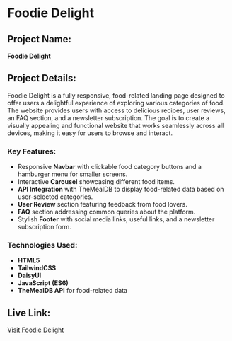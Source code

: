 # Foodie Delight

## Project Name:
**Foodie Delight**

## Project Details:
Foodie Delight is a fully responsive, food-related landing page designed to offer users a delightful experience of exploring various categories of food. The website provides users with access to delicious recipes, user reviews, an FAQ section, and a newsletter subscription. The goal is to create a visually appealing and functional website that works seamlessly across all devices, making it easy for users to browse and interact.

### Key Features:
- Responsive **Navbar** with clickable food category buttons and a hamburger menu for smaller screens.
- Interactive **Carousel** showcasing different food items.
- **API Integration** with TheMealDB to display food-related data based on user-selected categories.
- **User Review** section featuring feedback from food lovers.
- **FAQ** section addressing common queries about the platform.
- Stylish **Footer** with social media links, useful links, and a newsletter subscription form.

### Technologies Used:
- **HTML5**
- **TailwindCSS**
- **DaisyUI**
- **JavaScript (ES6)**
- **TheMealDB API** for food-related data

## Live Link:
[Visit Foodie Delight](https://foodie-delight51.netlify.app) <!-- Replace with your live site URL -->

